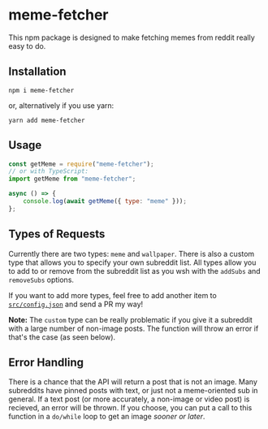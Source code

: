 # meme-fetcher

This npm package is designed to make fetching memes from reddit really easy to do.

## Installation

```
npm i meme-fetcher
```

or, alternatively if you use yarn:

```
yarn add meme-fetcher
```

## Usage

```js
const getMeme = require("meme-fetcher");
// or with TypeScript:
import getMeme from "meme-fetcher";

async () => {
    console.log(await getMeme({ type: "meme" }));
};
```

## Types of Requests

Currently there are two types: `meme` and `wallpaper`.
There is also a custom type that allows you to specify your own subreddit list.
All types allow you to add to or remove from the subreddit list as you wsh with the `addSubs` and `removeSubs` options.

If you want to add more types, feel free to add another item to [`src/config.json`](https://github.com/dheerajpv/meme-fetcher/blob/master/src/config.json) and send a PR my way!

**Note:** The `custom` type can be really problematic if you give it a subreddit with a large number of non-image posts. The function will throw an error if that's the case (as seen below).

## Error Handling

There is a chance that the API will return a post that is not an image.
Many subreddits have pinned posts with text, or just not a meme-oriented sub in general.
If a text post (or more accurately, a non-image or video post) is recieved, an error will be thrown.
If you choose, you can put a call to this function in a `do/while` loop to get an image _sooner or later_.
